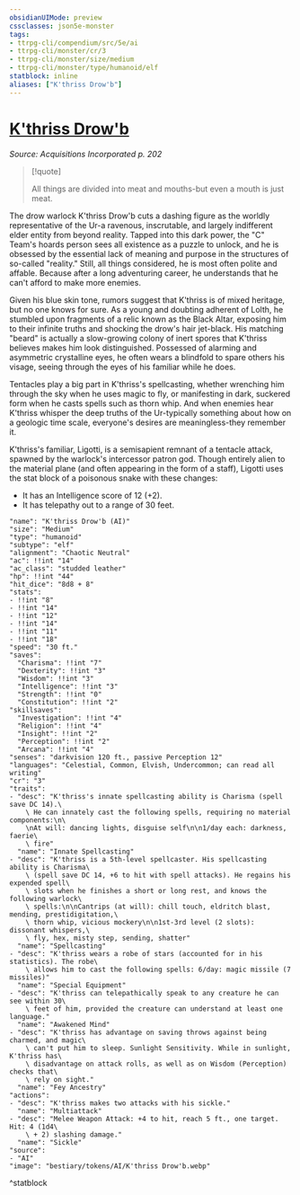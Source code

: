 ```yaml
---
obsidianUIMode: preview
cssclasses: json5e-monster
tags:
- ttrpg-cli/compendium/src/5e/ai
- ttrpg-cli/monster/cr/3
- ttrpg-cli/monster/size/medium
- ttrpg-cli/monster/type/humanoid/elf
statblock: inline
aliases: ["K'thriss Drow'b"]
---
```

# [K'thriss Drow'b](3-Compendium\CLI\bestiary\npc/kthriss-drowb-ai.md)
*Source: Acquisitions Incorporated p. 202*  

> [!quote]  
> 
> All things are divided into meat and mouths-but even a mouth is just meat.

The drow warlock K'thriss Drow'b cuts a dashing figure as the worldly representative of the Ur-a ravenous, inscrutable, and largely indifferent elder entity from beyond reality. Tapped into this dark power, the "C" Team's hoards person sees all existence as a puzzle to unlock, and he is obsessed by the essential lack of meaning and purpose in the structures of so-called "reality." Still, all things considered, he is most often polite and affable. Because after a long adventuring career, he understands that he can't afford to make more enemies.

Given his blue skin tone, rumors suggest that K'thriss is of mixed heritage, but no one knows for sure. As a young and doubting adherent of Lolth, he stumbled upon fragments of a relic known as the Black Altar, exposing him to their infinite truths and shocking the drow's hair jet-black. His matching "beard" is actually a slow-growing colony of inert spores that K'thriss believes makes him look distinguished. Possessed of alarming and asymmetric crystalline eyes, he often wears a blindfold to spare others his visage, seeing through the eyes of his familiar while he does.

Tentacles play a big part in K'thriss's spellcasting, whether wrenching him through the sky when he uses magic to fly, or manifesting in dark, suckered form when he casts spells such as thorn whip. And when enemies hear K'thriss whisper the deep truths of the Ur-typically something about how on a geologic time scale, everyone's desires are meaningless-they remember it.

K'thriss's familiar, Ligotti, is a semisapient remnant of a tentacle attack, spawned by the warlock's intercessor patron god. Though entirely alien to the material plane (and often appearing in the form of a staff), Ligotti uses the stat block of a poisonous snake with these changes:

- It has an Intelligence score of 12 (+2).  
- It has telepathy out to a range of 30 feet.  

```statblock
"name": "K'thriss Drow'b (AI)"
"size": "Medium"
"type": "humanoid"
"subtype": "elf"
"alignment": "Chaotic Neutral"
"ac": !!int "14"
"ac_class": "studded leather"
"hp": !!int "44"
"hit_dice": "8d8 + 8"
"stats":
- !!int "8"
- !!int "14"
- !!int "12"
- !!int "14"
- !!int "11"
- !!int "18"
"speed": "30 ft."
"saves":
  "Charisma": !!int "7"
  "Dexterity": !!int "3"
  "Wisdom": !!int "3"
  "Intelligence": !!int "3"
  "Strength": !!int "0"
  "Constitution": !!int "2"
"skillsaves":
  "Investigation": !!int "4"
  "Religion": !!int "4"
  "Insight": !!int "2"
  "Perception": !!int "2"
  "Arcana": !!int "4"
"senses": "darkvision 120 ft., passive Perception 12"
"languages": "Celestial, Common, Elvish, Undercommon; can read all writing"
"cr": "3"
"traits":
- "desc": "K'thriss's innate spellcasting ability is Charisma (spell save DC 14).\
    \ He can innately cast the following spells, requiring no material components:\n\
    \nAt will: dancing lights, disguise self\n\n1/day each: darkness, faerie\
    \ fire"
  "name": "Innate Spellcasting"
- "desc": "K'thriss is a 5th-level spellcaster. His spellcasting ability is Charisma\
    \ (spell save DC 14, +6 to hit with spell attacks). He regains his expended spell\
    \ slots when he finishes a short or long rest, and knows the following warlock\
    \ spells:\n\nCantrips (at will): chill touch, eldritch blast, mending, prestidigitation,\
    \ thorn whip, vicious mockery\n\n1st-3rd level (2 slots): dissonant whispers,\
    \ fly, hex, misty step, sending, shatter"
  "name": "Spellcasting"
- "desc": "K'thriss wears a robe of stars (accounted for in his statistics). The robe\
    \ allows him to cast the following spells: 6/day: magic missile (7 missiles)"
  "name": "Special Equipment"
- "desc": "K'thriss can telepathically speak to any creature he can see within 30\
    \ feet of him, provided the creature can understand at least one language."
  "name": "Awakened Mind"
- "desc": "K'thriss has advantage on saving throws against being charmed, and magic\
    \ can't put him to sleep. Sunlight Sensitivity. While in sunlight, K'thriss has\
    \ disadvantage on attack rolls, as well as on Wisdom (Perception) checks that\
    \ rely on sight."
  "name": "Fey Ancestry"
"actions":
- "desc": "K'thriss makes two attacks with his sickle."
  "name": "Multiattack"
- "desc": "Melee Weapon Attack: +4 to hit, reach 5 ft., one target. Hit: 4 (1d4\
    \ + 2) slashing damage."
  "name": "Sickle"
"source":
- "AI"
"image": "bestiary/tokens/AI/K'thriss Drow'b.webp"
```
^statblock